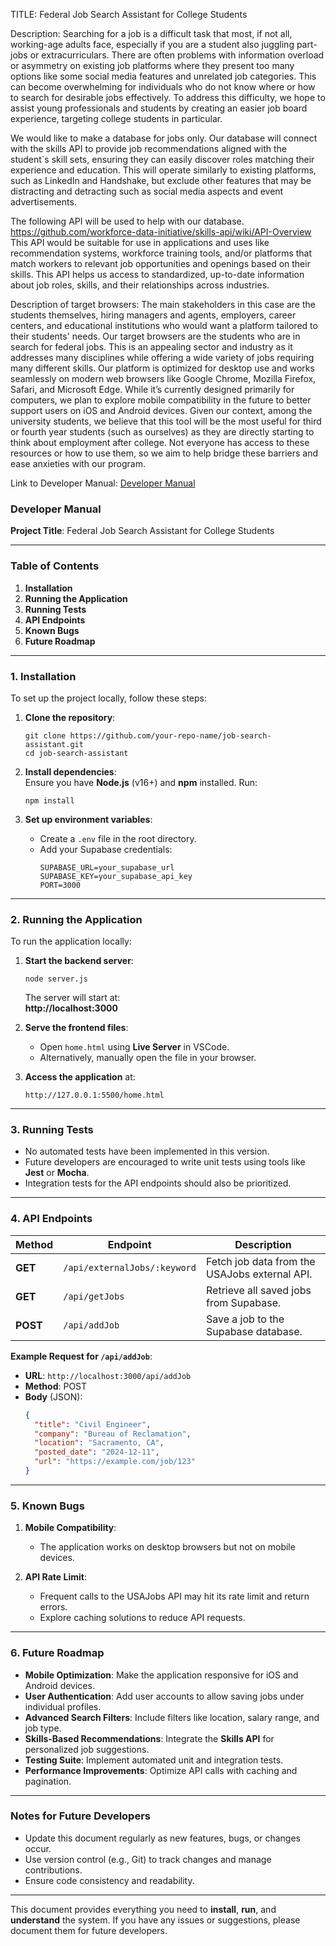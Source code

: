 TITLE: Federal Job Search Assistant for College Students 

Description: 
Searching for a job is a difficult task that most, if not all, working-age adults face, especially if you are a student also juggling part-jobs or extracurriculars. There are often problems with information overload or asymmetry on existing job platforms where they present too many options like some social media features and unrelated job categories. This can become overwhelming for individuals who do not know where or how to search for desirable jobs effectively. To address this difficulty, we hope to assist young professionals and students by creating an easier job board experience, targeting college students in particular. 

We would like to make a database for jobs only. Our database will connect with the skills API to provide job recommendations aligned with the student`s skill sets, ensuring they can easily discover roles matching their experience and education. This will operate similarly to existing platforms, such as LinkedIn and Handshake, but exclude other features that may be distracting and detracting such as social media aspects and event advertisements.

The following API will be used to help with our database. 
https://github.com/workforce-data-initiative/skills-api/wiki/API-Overview
This API would be suitable for use in applications and uses like recommendation systems, workforce training tools, and/or platforms that match workers to relevant job opportunities and openings based on their skills. This API helps us access to standardized, up-to-date information about job roles, skills, and their relationships across industries. 

Description of target browsers:
The main stakeholders in this case are the students themselves, hiring managers and agents, employers, career centers, and educational institutions who would want a platform tailored to their students' needs. Our target browsers are the students who are in search for federal jobs. This is an appealing sector and industry as it addresses many disciplines while offering a wide variety of jobs requiring many different skills.
Our platform is optimized for desktop use and works seamlessly on modern web browsers like Google Chrome, Mozilla Firefox, Safari, and Microsoft Edge. While it’s currently designed primarily for computers, we plan to explore mobile compatibility in the future to better support users on iOS and Android devices.
Given our context, among the university students, we believe that this tool will be the most useful for third or fourth year students (such as ourselves) as they are directly starting to think about employment after college.
Not everyone has access to these resources or how to use them, so we aim to help bridge these barriers and ease anxieties with our program.

Link to Developer Manual: 
<a href="https://github.com/ggellerm/INST377APITesting/tree/main?tab=readme-ov-file#developer-manual">Developer Manual</a>


### Developer Manual  
**Project Title**: Federal Job Search Assistant for College Students  

---

### Table of Contents  
1. **Installation**  
2. **Running the Application**  
3. **Running Tests**  
4. **API Endpoints**  
5. **Known Bugs**  
6. **Future Roadmap**  

---

### 1. Installation  

To set up the project locally, follow these steps:  

1. **Clone the repository**:  
   ```  
   git clone https://github.com/your-repo-name/job-search-assistant.git  
   cd job-search-assistant  
   ```  

2. **Install dependencies**:  
   Ensure you have **Node.js** (v16+) and **npm** installed. Run:  
   ```  
   npm install  
   ```  

3. **Set up environment variables**:  
   - Create a `.env` file in the root directory.  
   - Add your Supabase credentials:  
     ```  
     SUPABASE_URL=your_supabase_url  
     SUPABASE_KEY=your_supabase_api_key  
     PORT=3000  
     ```  

---

### 2. Running the Application  

To run the application locally:  

1. **Start the backend server**:  
   ```  
   node server.js  
   ```  
   The server will start at:  
   **http://localhost:3000**  

2. **Serve the frontend files**:  
   - Open `home.html` using **Live Server** in VSCode.  
   - Alternatively, manually open the file in your browser.  

3. **Access the application** at:  
   ```  
   http://127.0.0.1:5500/home.html  
   ```  

---

### 3. Running Tests  

- No automated tests have been implemented in this version.  
- Future developers are encouraged to write unit tests using tools like **Jest** or **Mocha**.  
- Integration tests for the API endpoints should also be prioritized.  

---

### 4. API Endpoints  

| **Method** | **Endpoint**                 | **Description**                                  |  
|------------|------------------------------|-------------------------------------------------|  
| **GET**    | `/api/externalJobs/:keyword` | Fetch job data from the USAJobs external API.    |  
| **GET**    | `/api/getJobs`               | Retrieve all saved jobs from Supabase.           |  
| **POST**   | `/api/addJob`                | Save a job to the Supabase database.             |  

**Example Request for `/api/addJob`**:  

- **URL**: `http://localhost:3000/api/addJob`  
- **Method**: POST  
- **Body** (JSON):  
   ```json  
   {  
     "title": "Civil Engineer",  
     "company": "Bureau of Reclamation",  
     "location": "Sacramento, CA",  
     "posted_date": "2024-12-11",  
     "url": "https://example.com/job/123"  
   }  
   ```  

---

### 5. Known Bugs  

1. **Mobile Compatibility**:  
   - The application works on desktop browsers but not on mobile devices.  

2. **API Rate Limit**:  
   - Frequent calls to the USAJobs API may hit its rate limit and return errors.  
   - Explore caching solutions to reduce API requests.  

---

### 6. Future Roadmap  

- **Mobile Optimization**: Make the application responsive for iOS and Android devices.  
- **User Authentication**: Add user accounts to allow saving jobs under individual profiles.  
- **Advanced Search Filters**: Include filters like location, salary range, and job type.  
- **Skills-Based Recommendations**: Integrate the **Skills API** for personalized job suggestions.  
- **Testing Suite**: Implement automated unit and integration tests.  
- **Performance Improvements**: Optimize API calls with caching and pagination.  

---

### Notes for Future Developers  
- Update this document regularly as new features, bugs, or changes occur.  
- Use version control (e.g., Git) to track changes and manage contributions.  
- Ensure code consistency and readability.  

---

This document provides everything you need to **install**, **run**, and **understand** the system. If you have any issues or suggestions, please document them for future developers.
